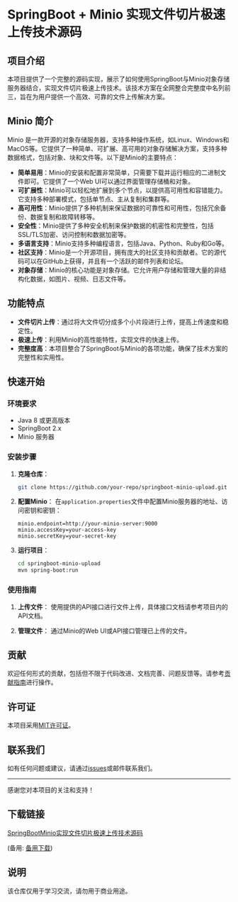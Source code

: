 # SpringBoot + Minio 实现文件切片极速上传技术源码

## 项目介绍

本项目提供了一个完整的源码实现，展示了如何使用SpringBoot与Minio对象存储服务器结合，实现文件切片极速上传技术。该技术方案在全网整合完整度中名列前三，旨在为用户提供一个高效、可靠的文件上传解决方案。

## Minio 简介

Minio 是一款开源的对象存储服务器，支持多种操作系统，如Linux、Windows和MacOS等。它提供了一种简单、可扩展、高可用的对象存储解决方案，支持多种数据格式，包括对象、块和文件等。以下是Minio的主要特点：

- **简单易用**：Minio的安装和配置非常简单，只需要下载并运行相应的二进制文件即可。它提供了一个Web UI可以通过界面管理存储桶和对象。
- **可扩展性**：Minio可以轻松地扩展到多个节点，以提供高可用性和容错能力。它支持多种部署模式，包括单节点、主从复制和集群等。
- **高可用性**：Minio提供了多种机制来保证数据的可靠性和可用性，包括冗余备份、数据复制和故障转移等。
- **安全性**：Minio提供了多种安全机制来保护数据的机密性和完整性，包括SSL/TLS加密、访问控制和数据加密等。
- **多语言支持**：Minio支持多种编程语言，包括Java、Python、Ruby和Go等。
- **社区支持**：Minio是一个开源项目，拥有庞大的社区支持和贡献者。它的源代码可以在GitHub上获得，并且有一个活跃的邮件列表和论坛。
- **对象存储**：Minio的核心功能是对象存储。它允许用户存储和管理大量的非结构化数据，如图片、视频、日志文件等。

## 功能特点

- **文件切片上传**：通过将大文件切分成多个小片段进行上传，提高上传速度和稳定性。
- **极速上传**：利用Minio的高性能特性，实现文件的快速上传。
- **完整度高**：本项目整合了SpringBoot与Minio的各项功能，确保了技术方案的完整性和实用性。

## 快速开始

### 环境要求

- Java 8 或更高版本
- SpringBoot 2.x
- Minio 服务器

### 安装步骤

1. **克隆仓库**：
   ```bash
   git clone https://github.com/your-repo/springboot-minio-upload.git
   ```

2. **配置Minio**：
   在`application.properties`文件中配置Minio服务器的地址、访问密钥和密钥：
   ```properties
   minio.endpoint=http://your-minio-server:9000
   minio.accessKey=your-access-key
   minio.secretKey=your-secret-key
   ```

3. **运行项目**：
   ```bash
   cd springboot-minio-upload
   mvn spring-boot:run
   ```

### 使用指南

1. **上传文件**：
   使用提供的API接口进行文件上传，具体接口文档请参考项目内的API文档。

2. **管理文件**：
   通过Minio的Web UI或API接口管理已上传的文件。

## 贡献

欢迎任何形式的贡献，包括但不限于代码改进、文档完善、问题反馈等。请参考[贡献指南](CONTRIBUTING.md)进行操作。

## 许可证

本项目采用[MIT许可证](LICENSE)。

## 联系我们

如有任何问题或建议，请通过[issues](https://github.com/your-repo/springboot-minio-upload/issues)或邮件联系我们。

---

感谢您对本项目的关注和支持！

## 下载链接
[SpringBootMinio实现文件切片极速上传技术源码](https://pan.quark.cn/s/359eb8baf75e) 

(备用: [备用下载](https://pan.baidu.com/s/1PGcRgQepGoKIwjl1AKTNfA?pwd=1234))

## 说明

该仓库仅用于学习交流，请勿用于商业用途。
